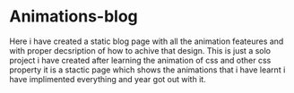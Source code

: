 # Animations-blog
Here i have created a static blog page with all the animation feateures and with proper decsription of how to achive that design.
This is just a solo project i have created after learning the animation of css and other css property it is a stactic page which shows the animations that i have learnt 
i have implimented everything and year got out with it.

